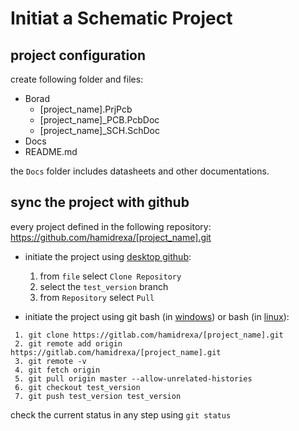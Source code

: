 # Initiat a Schematic Project

## project configuration
create following folder and files:
* Borad
  * [project_name].PrjPcb
  * [project_name]_PCB.PcbDoc
  * [project_name]_SCH.SchDoc
* Docs
* README.md 

the `Docs` folder includes datasheets and other documentations.

## sync the project with github
every project defined in the following repository:  
https://github.com/hamidrexa/[project_name].git  

* initiate the project using [desktop github](https://desktop.github.com):
  1. from `file` select `Clone Repository`
  2. select the `test_version` branch
  3. from `Repository` select `Pull`

* initiate the project using git bash (in [windows](https://git-scm.com/downloads)) or bash (in [linux](https://www.liquidweb.com/kb/install-git-ubuntu-16-04-lts/)):
```
 1. git clone https://gitlab.com/hamidrexa/[project_name].git
 2. git remote add origin https://gitlab.com/hamidrexa/[project_name].git
 3. git remote -v
 4. git fetch origin
 5. git pull origin master --allow-unrelated-histories
 6. git checkout test_version
 7. git push test_version test_version
```
check the current status in any step using `git status`






